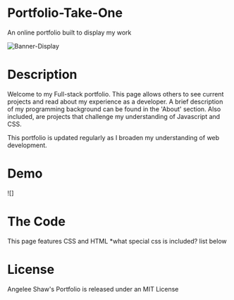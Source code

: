 # Portfolio-Take-One
An online portfolio built to display my work

![Banner-Display](./assests/images/angelee-webpage-portfolio-home.png)

# Description
Welcome to my Full-stack portfolio. This page allows others to see current projects and read about my experience as a developer. A brief description of my programming background can be found in the 'About' section. Also included, are projects that challenge my understanding of Javascript and CSS. 

This portfolio is updated regularly as I broaden my understanding of web development. 

# Demo 
![]



# The Code
This page features CSS and HTML
*what special css is included? list below 

# License
Angelee Shaw's Portfolio is released under an MIT License 